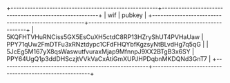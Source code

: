 +-----------------------------------------------------+-------------------------------------------------------+
|                         wif                         |                         pubkey                        |
+-----------------------------------------------------+-------------------------------------------------------+
| 5KQFHTVHuRNCiss5GX5EsCuXH5ctdC8RP13HZryShUT4PVHaUaw | PPY71qUw2FmDTFu3xRNztdypc1CFdFHQYbfKgzsyNtBLvdHg7q5qG |
| 5JcEg5M167yX8qsWaswutfvuraxMjap9MfnnpJ9XX2BTgB3x6SY | PPY64UgQ1p3ddDHSczjtVVkVaCxAtiGmXUPJHPDqbnMKDQNd3GnT7 |
+-----------------------------------------------------+-------------------------------------------------------+
